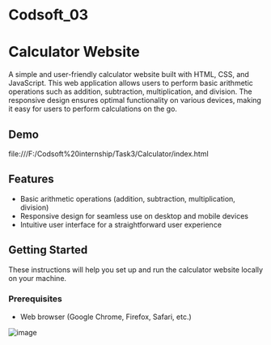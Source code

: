 # Codsoft_03
# Calculator Website

A simple and user-friendly calculator website built with HTML, CSS, and JavaScript. This web application allows users to perform basic arithmetic operations such as addition, subtraction, multiplication, and division. The responsive design ensures optimal functionality on various devices, making it easy for users to perform calculations on the go.

## Demo

file:///F:/Codsoft%20internship/Task3/Calculator/index.html

## Features

- Basic arithmetic operations (addition, subtraction, multiplication, division)
- Responsive design for seamless use on desktop and mobile devices
- Intuitive user interface for a straightforward user experience

## Getting Started

These instructions will help you set up and run the calculator website locally on your machine.

### Prerequisites

- Web browser (Google Chrome, Firefox, Safari, etc.)

![image](https://github.com/Khushbu-Pasi/Codsoft_03/assets/154493691/93c2b7b1-a768-4fec-a505-f5b44a8cbe8d)

